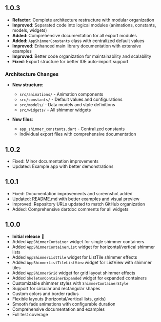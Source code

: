 ## 1.0.3

* **Refactor**: Complete architecture restructure with modular organization
* **Improved**: Separated code into logical modules (animations, constants, models, widgets)
* **Added**: Comprehensive documentation for all export modules
* **Added**: `AppShimmerConstants` class with centralized default values
* **Improved**: Enhanced main library documentation with extensive examples
* **Improved**: Better code organization for maintainability and scalability
* **Fixed**: Export structure for better IDE auto-import support

### Architecture Changes

* **New structure**:
  - `src/animations/` - Animation components
  - `src/constants/` - Default values and configurations
  - `src/models/` - Data models and style definitions
  - `src/widgets/` - All shimmer widgets

* **New files**:
  - `app_shimmer_constants.dart` - Centralized constants
  - Individual export files with comprehensive documentation

## 1.0.2

* Fixed: Minor documentation improvements
* Updated: Example app with better demonstrations

## 1.0.1

* Fixed: Documentation improvements and screenshot added
* Updated: README.md with better examples and visual preview
* Improved: Repository URLs updated to match GitHub organization
* Added: Comprehensive dartdoc comments for all widgets

## 1.0.0

* **Initial release** 🎉
* Added `AppShimmerContainer` widget for single shimmer containers
* Added `AppShimmerContainerList` widget for horizontal/vertical shimmer lists
* Added `AppShimmerListTile` widget for ListTile shimmer effects
* Added `AppShimmerListTileListView` widget for ListView with shimmer tiles
* Added `AppShimmerGrid` widget for grid layout shimmer effects
* Added `SkeletonContainerExpanded` widget for expanded containers
* Customizable shimmer styles with `ShimmerContainerStyle`
* Support for circular and rectangular shapes
* Custom colors and border radius
* Flexible layouts (horizontal/vertical lists, grids)
* Smooth fade animations with configurable duration
* Comprehensive documentation and examples
* Full test coverage
